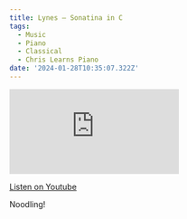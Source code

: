 ```yaml
---
title: Lynes – Sonatina in C
tags:
  - Music
  - Piano
  - Classical
  - Chris Learns Piano
date: '2024-01-28T10:35:07.322Z'
---
```


<iframe src="https://www.youtube.com/embed/LLoXuFB8e4Y?modestbranding=1&showinfo=0&rel=0" title="YouTube video player" frameborder="0" allow="accelerometer; autoplay; encrypted-media; gyroscope; picture-in-picture;" allowfullscreen className="youtube_video"></iframe>

[Listen on Youtube](https://youtu.be/LLoXuFB8e4Y)

Noodling!
